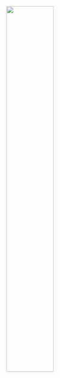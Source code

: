 <div align="center">
  <img src="https://github.com/user-attachments/assets/88579cd9-3113-4833-8e70-045c2c8cf4c9" width="50%" height="50%">
</div>
